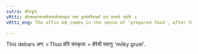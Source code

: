 ```yaml
---
sutra: क्षीराड्ढञ्
vRtti: क्षीरशब्दात्सप्तमीसमर्थात्संस्कृतं भक्षा इत्येतस्मिन्नर्थे ढञ् प्रत्ययो भवति ॥
vRtti_eng: The affix ढक् comes in the sense of 'prepared food', after the word '_Kshira_' ending in the locative case in construction.

---
```

This debars अण् ॥ Thus क्षीरे संस्कृताः = क्षैरेयी यवागूः 'milky gruel'.